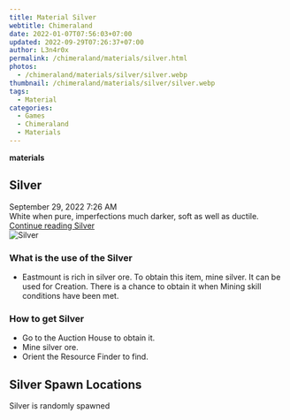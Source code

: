```yaml
---
title: Material Silver
webtitle: Chimeraland
date: 2022-01-07T07:56:03+07:00
updated: 2022-09-29T07:26:37+07:00
author: L3n4r0x
permalink: /chimeraland/materials/silver.html
photos:
  - /chimeraland/materials/silver/silver.webp
thumbnail: /chimeraland/materials/silver/silver.webp
tags:
  - Material
categories:
  - Games
  - Chimeraland
  - Materials
---
```


<section id="bootstrap-wrapper">
  <link
    rel="stylesheet"
    href="https://cdn.statically.io/gh/dimaslanjaka/Web-Manajemen/40ac3225/css/bootstrap-4.5-wrapper.css"
  />
  <div
    class="row g-0 border rounded overflow-hidden flex-md-row mb-4 shadow-sm position-relative"
  >
    <div class="col p-4 d-flex flex-column position-static">
      <strong class="d-inline-block mb-2 text-success">materials</strong>
      <h2 class="mb-0">Silver</h2>
      <div class="mb-1 text-muted">September 29, 2022 7:26 AM</div>
      <div class="mb-2 border p-1">
        White when pure, imperfections much darker, soft as well as ductile.
      </div>
      <a href="/chimeraland/materials/silver.html" class="stretched-link d-none"
        >Continue reading Silver</a
      >
    </div>
    <div class="col-auto d-none d-lg-block">
      <img src="/chimeraland/materials/silver/silver.webp" alt="Silver" />
    </div>
  </div>
  <div class="row">
    <div class="col-lg-6 col-12 mb-2">
      <div class="card">
        <div class="card-body">
          <h3 class="card-title">What is the use of the Silver</h3>
          <div class="card-text">
            <ul>
              <li>
                Eastmount is rich in silver ore. To obtain this item, mine
                silver. It can be used for Creation. There is a chance to obtain
                it when Mining skill conditions have been met.
              </li>
            </ul>
          </div>
        </div>
      </div>
    </div>
    <div class="col-lg-6 col-12 mb-2">
      <div class="card">
        <div class="card-body">
          <h3 class="card-title">How to get Silver</h3>
          <div class="card-text">
            <ul>
              <li>Go to the Auction House to obtain it.</li>
              <li>Mine silver ore.</li>
              <li>Orient the Resource Finder to find.</li>
            </ul>
          </div>
        </div>
      </div>
    </div>
    <div class="col-12 mb-2">
      <h2>Silver Spawn Locations</h2>
      <p>Silver is randomly spawned</p>
    </div>
  </div>
</section>